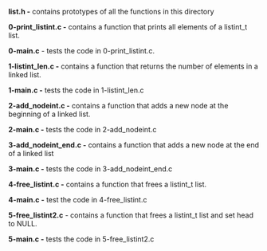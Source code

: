 **list.h -** contains prototypes of all the functions in this directory

**0-print_listint.c -** contains a function that prints all elements of a listint_t list.

**0-main.c** - tests the code in 0-print_listint.c.

**1-listint_len.c -** contains a function that returns the number of elements in a linked list.

**1-main.c -** tests the code in 1-listint_len.c

**2-add_nodeint.c -** contains a function that adds a new node at the beginning of a linked list.

**2-main.c -** tests the code in 2-add_nodeint.c

**3-add_nodeint_end.c -**  contains a function that adds a new node at the end of a linked list

**3-main.c -** tests the code in 3-add_nodeint_end.c

**4-free_listint.c -** contains a function that frees a listint_t list.

**4-main.c -**  test the code in 4-free_listint.c

**5-free_listint2.c** - contains a function that frees a listint_t list and set head to NULL.

**5-main.c -** tests the code in 5-free_listint2.c

